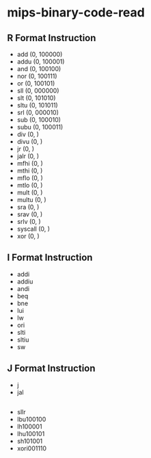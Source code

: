# mips-binary-code-read

## R Format Instruction

- add (0, 100000)
- addu (0, 100001)
- and (0, 100100)
- nor (0, 100111)
- or (0, 100101)
- sll (0, 000000)
- slt (0, 101010)
- sltu (0, 101011)
- srl (0, 000010)
- sub (0, 100010)
- subu (0, 100011)
- div (0, )
- divu (0, )
- jr (0, )
- jalr (0, )
- mfhi (0, )
- mthi (0, )
- mflo (0, )
- mtlo (0, )
- mult (0, )
- multu (0, )
- sra (0, )
- srav (0, )
- srlv (0, )
- syscall (0, )
- xor (0, )

## I Format Instruction
- addi
- addiu
- andi
- beq
- bne
- lui
- lw
- ori
- slti
- sltiu
- sw

## J Format Instruction
- j
- jal


##
- sllr
- lbu100100
- lh100001
- lhu100101
- sh101001
- xori001110